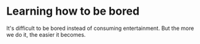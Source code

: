 # Learning how to be bored
It's difficult to be bored instead of consuming entertainment. But the more we do it, the easier it becomes.    
